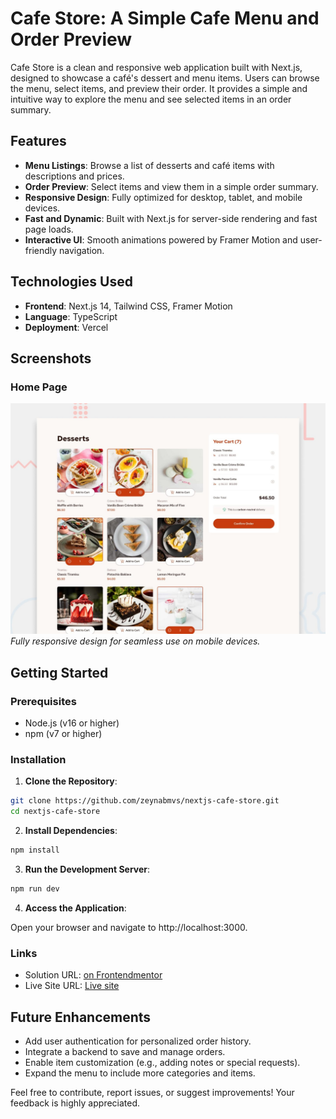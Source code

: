 # Cafe Store: A Simple Cafe Menu and Order Preview

Cafe Store is a clean and responsive web application built with Next.js, designed to showcase a café's dessert and menu items. Users can browse the menu, select items, and preview their order. It provides a simple and intuitive way to explore the menu and see selected items in an order summary.


## Features

- **Menu Listings**: Browse a list of desserts and café items with descriptions and prices.
- **Order Preview**: Select items and view them in a simple order summary.
- **Responsive Design**: Fully optimized for desktop, tablet, and mobile devices.
- **Fast and Dynamic**: Built with Next.js for server-side rendering and fast page loads.
- **Interactive UI**: Smooth animations powered by Framer Motion and user-friendly navigation.

## Technologies Used

- **Frontend**: Next.js 14, Tailwind CSS, Framer Motion
- **Language**: TypeScript
- **Deployment**: Vercel

## Screenshots

### Home Page
![](./screenshot.jpg)
*Fully responsive design for seamless use on mobile devices.*

## Getting Started

### Prerequisites

- Node.js (v16 or higher)
- npm (v7 or higher)

### Installation

1. **Clone the Repository**:
  ```bash
  git clone https://github.com/zeynabmvs/nextjs-cafe-store.git
  cd nextjs-cafe-store
  ```
2. **Install Dependencies**:
  ```bash
  npm install
  ```
3. **Run the Development Server**:
  ```bash
  npm run dev
  ```
4. **Access the Application**:

Open your browser and navigate to http://localhost:3000.

### Links

- Solution URL: [on Frontendmentor](https://www.frontendmentor.io/profile/zeynabmvs)
- Live Site URL: [Live site](https://nextjs-cafe-store.vercel.app/)

## Future Enhancements
- Add user authentication for personalized order history.
- Integrate a backend to save and manage orders.
- Enable item customization (e.g., adding notes or special requests).
- Expand the menu to include more categories and items.


Feel free to contribute, report issues, or suggest improvements! Your feedback is highly appreciated.

